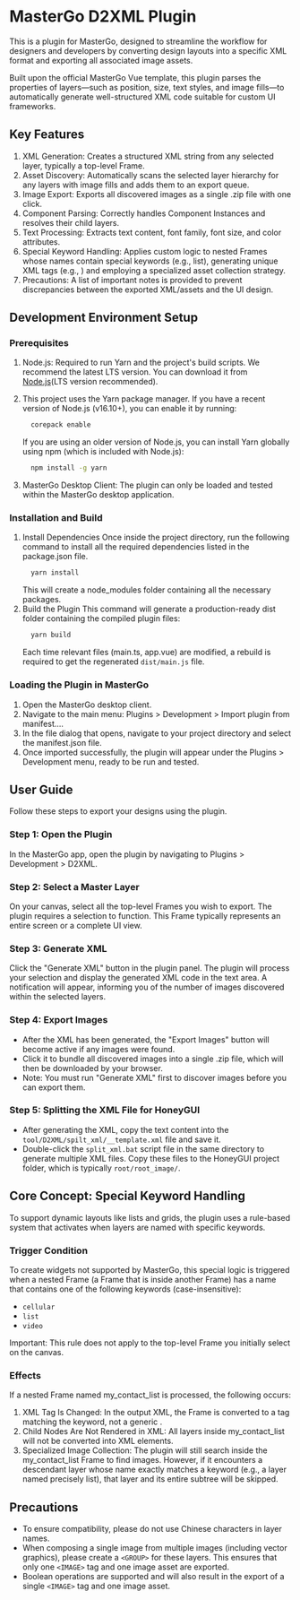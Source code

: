 # MasterGo D2XML Plugin
This is a plugin for MasterGo, designed to streamline the workflow for designers and developers by converting design layouts into a specific XML format and exporting all associated image assets.

Built upon the official MasterGo Vue template, this plugin parses the properties of layers—such as position, size, text styles, and image fills—to automatically generate well-structured XML code suitable for custom UI frameworks.

## Key Features
1. XML Generation: Creates a structured XML string from any selected layer, typically a top-level Frame.
2. Asset Discovery: Automatically scans the selected layer hierarchy for any layers with image fills and adds them to an export queue.
3. Image Export: Exports all discovered images as a single .zip file with one click.
4. Component Parsing: Correctly handles Component Instances and resolves their child layers.
5. Text Processing: Extracts text content, font family, font size, and color attributes.
6. Special Keyword Handling: Applies custom logic to nested Frames whose names contain special keywords (e.g., list), generating unique XML tags (e.g., <LIST>) and employing a specialized asset collection strategy.
7. Precautions: A list of important notes is provided to prevent discrepancies between the exported XML/assets and the UI design.


## Development Environment Setup
### Prerequisites
1. Node.js: Required to run Yarn and the project's build scripts. We recommend the latest LTS version. You can download it from [Node.js]("url "https://nodejs.org/zh-cn")(LTS version recommended).

2. This project uses the Yarn package manager. If you have a recent version of Node.js (v16.10+), you can enable it by running:
    ```bash
      corepack enable
    ```
    If you are using an older version of Node.js, you can install Yarn globally using npm (which is included with Node.js):
    ```bash
      npm install -g yarn
    ```

3. MasterGo Desktop Client: The plugin can only be loaded and tested within the MasterGo desktop application.

### Installation and Build
1. Install Dependencies
Once inside the project directory, run the following command to install all the required dependencies listed in the package.json file.
    ```bash
      yarn install
    ```
    This will create a node_modules folder containing all the necessary packages.
2. Build the Plugin
  This command will generate a production-ready dist folder containing the compiled plugin files:
    ```bash
      yarn build
    ```
    Each time relevant files (main.ts, app.vue) are modified, a rebuild is required to get the regenerated `dist/main.js` file.



### Loading the Plugin in MasterGo
1. Open the MasterGo desktop client.
2. Navigate to the main menu: Plugins > Development > Import plugin from manifest....
3. In the file dialog that opens, navigate to your project directory and select the manifest.json file.
4. Once imported successfully, the plugin will appear under the Plugins > Development menu, ready to be run and tested.


## User Guide
Follow these steps to export your designs using the plugin.

### Step 1: Open the Plugin
In the MasterGo app, open the plugin by navigating to Plugins > Development > D2XML.

### Step 2: Select a Master Layer
On your canvas, select all the top-level Frames you wish to export. The plugin requires a selection to function. This Frame typically represents an entire screen or a complete UI view.

### Step 3: Generate XML
Click the "Generate XML" button in the plugin panel.
The plugin will process your selection and display the generated XML code in the text area.
A notification will appear, informing you of the number of images discovered within the selected layers.

### Step 4: Export Images
- After the XML has been generated, the "Export Images" button will become active if any images were found.
- Click it to bundle all discovered images into a single .zip file, which will then be downloaded by your browser.
- Note: You must run "Generate XML" first to discover images before you can export them.

### Step 5: Splitting the XML File for HoneyGUI
- After generating the XML, copy the text content into the `tool/D2XML/spilt_xml/__template.xml` file and save it.
- Double-click the `split_xml.bat` script file in the same directory to generate multiple XML files. Copy these files to the HoneyGUI project folder, which is typically `root/root_image/`.


## Core Concept: Special Keyword Handling
To support dynamic layouts like lists and grids, the plugin uses a rule-based system that activates when layers are named with specific keywords.

### Trigger Condition
To create widgets not supported by MasterGo, this special logic is triggered when a nested Frame (a Frame that is inside another Frame) has a name that contains one of the following keywords (case-insensitive):
-   `cellular`
-   `list`
-   `video`

Important: This rule does not apply to the top-level Frame you initially select on the canvas.

### Effects
If a nested Frame named my_contact_list is processed, the following occurs:

1. XML Tag Is Changed: In the output XML, the Frame is converted to a tag matching the keyword, not a generic <WIN>.
2. Child Nodes Are Not Rendered in XML: All layers inside my_contact_list will not be converted into XML elements.
3. Specialized Image Collection: The plugin will still search inside the my_contact_list Frame to find images. However, if it encounters a descendant layer whose name exactly matches a keyword (e.g., a layer named precisely list), that layer and its entire subtree will be skipped.


## Precautions
- To ensure compatibility, please do not use Chinese characters in layer names.
- When composing a single image from multiple images (including vector graphics), please create a `<GROUP>` for these layers. This ensures that only one `<IMAGE>` tag and one image asset are exported.
- Boolean operations are supported and will also result in the export of a single `<IMAGE>` tag and one image asset.